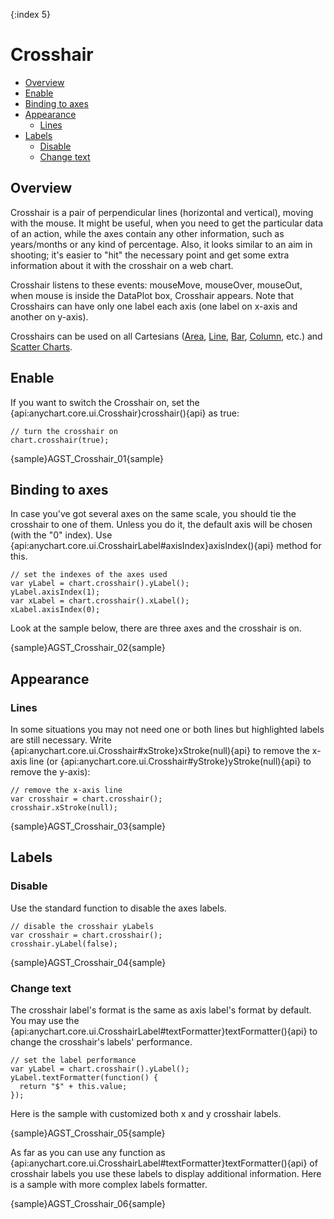 {:index 5}
# Crosshair

* [Overview](#overview)
* [Enable](#enable)
* [Binding to axes](#binding_to_axes)
* [Appearance](#appearance)
   * [Lines](#lines)
* [Labels](#labels)
   * [Disable](#disable)
   * [Change text](#change_text)

## Overview

Crosshair is a pair of perpendicular lines (horizontal and vertical), moving with the mouse. It might be useful, when you need to get the particular data of an action, while the axes contain any other information, such as years/months or any kind of percentage. Also, it looks similar to an aim in shooting; it's easier to "hit" the necessary point and get some extra information about it with the crosshair on a web chart.

Crosshair listens to these events: mouseMove, mouseOver, mouseOut, when mouse is inside the DataPlot box, Crosshair appears. Note that Crosshairs can have only one label each axis (one label on x-axis and another on y-axis).

Crosshairs can be used on all Cartesians ([Area](../Basic_Charts/Area_Chart), [Line](../Basic_Charts/Line-Spline-StepLine_Charts), [Bar](../Basic_Charts/Bar_Chart), [Column](../Basic_Charts/Column_Chart), etc.) and [Scatter Charts](../Basic_Charts/Scatter_Chart).
 
## Enable           
 
If you want to switch the Crosshair on, set the {api:anychart.core.ui.Crosshair}crosshair(){api} as true:

```
// turn the crosshair on
chart.crosshair(true);
```
{sample}AGST\_Crosshair\_01{sample}

## Binding to axes

In case you've got several axes on the same scale, you should tie the crosshair to one of them. Unless you do it, the default axis will be chosen (with the "0" index). Use {api:anychart.core.ui.CrosshairLabel#axisIndex}axisIndex(){api} method for this.

```
// set the indexes of the axes used
var yLabel = chart.crosshair().yLabel();
yLabel.axisIndex(1);
var xLabel = chart.crosshair().xLabel();
xLabel.axisIndex(0);
```
Look at the sample below, there are three axes and the crosshair is on.

{sample}AGST\_Crosshair\_02{sample}

## Appearance

### Lines

In some situations you may not need one or both lines but highlighted labels are still necessary. Write {api:anychart.core.ui.Crosshair#xStroke}xStroke(null){api} to remove the x-axis line (or {api:anychart.core.ui.Crosshair#yStroke}yStroke(null){api} to remove the y-axis):

```
// remove the x-axis line
var crosshair = chart.crosshair();
crosshair.xStroke(null); 
```
{sample}AGST\_Crosshair\_03{sample}

## Labels

### Disable

Use the standard function to disable the axes labels.

```
// disable the crosshair yLabels
var crosshair = chart.crosshair();
crosshair.yLabel(false);
```
{sample}AGST\_Crosshair\_04{sample}

### Change text

The crosshair label's format is the same as axis label's format by default. You may use the {api:anychart.core.ui.CrosshairLabel#textFormatter}textFormatter(){api} to change the crosshair's labels' performance. 

```
// set the label performance
var yLabel = chart.crosshair().yLabel();
yLabel.textFormatter(function() {
  return "$" + this.value;
});
```

Here is the sample with customized both x and y crosshair labels.

{sample}AGST\_Crosshair\_05{sample}

As far as you can use any function as {api:anychart.core.ui.CrosshairLabel#textFormatter}textFormatter(){api} of crosshair labels you use these labels to display additional information. Here is a sample with more complex labels formatter.

{sample}AGST\_Crosshair\_06{sample}